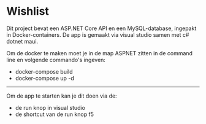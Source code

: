 # Wishlist
 
Dit project bevat een ASP.NET Core API en een MySQL-database, ingepakt in Docker-containers.
De app is gemaakt via visual studio samen met c# dotnet maui.

Om de docker te maken moet je in de map ASPNET zitten in de command line en volgende commando's ingeven:

- docker-compose build
- docker-compose up -d


<hr>

Om de app te starten kan je dit doen via de:

- de run knop in visual studio
- de shortcut van de run knop f5
